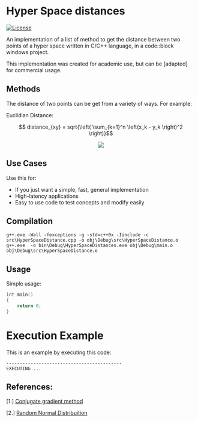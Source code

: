 # Hyper Space distances


[![License](http://img.shields.io/:license-Apache%202-blue.svg)](http://www.apache.org/licenses/LICENSE-2.0.txt)

An implementation of a list of method to get the distance between two points of a hyper space 
written in C/C++ language, in a code::block windows project.

This implementation was created for academic use, but can be [adapted] for commercial usage. 

## Methods

The distance of two points can be get from a variety of ways. For example:

Euclidian Distance:

$$ distance_{xy} = sqrt{\left( \sum_{k=1}^n \left(x_k - y_k \right)^2  \right)}$$


<p align="center">
  <img src="Algorithm.png">
</p>


## Use Cases

Use this for:

- If you just want a simple, fast, general implementation
- High-latency applications
- Easy to use code to test concepts and modify easily


## Compilation

```
g++.exe -Wall -fexceptions -g -std=c++0x -Iinclude -c src\HyperSpaceDistance.cpp -o obj\Debug\src\HyperSpaceDistance.o
g++.exe  -o bin\Debug\HyperSpaceDistances.exe obj\Debug\main.o obj\Debug\src\HyperSpaceDistance.o   
```


## Usage

Simple usage:

```c++
int main()
{
    return 0;
}

```


# Execution Example

  This is an example by executing this code:
``` 
-------------------------------------------
EXECUTING ...
```


## References:

[1.] [Conjugate gradient method](<https://en.wikipedia.org/wiki/Conjugate_gradient_method> "Wikipedia:Conjugate gradient method")

[2.] [Random Normal Distribuition](<https://cplusplus.com/reference/random/normal_distribution/> "cplusplus:nomal distribution")

